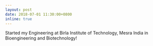 ```yaml
---
layout: post
date: 2018-07-01 11:30:00+0800
inline: true
---
```


Started my Engineering at Birla Institute of Technology, Mesra India in Bioengineering and Biotechnology! 

